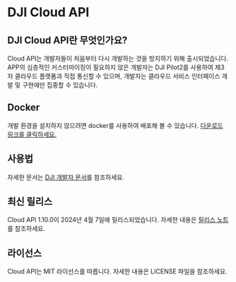 # DJI Cloud API

## DJI Cloud API란 무엇인가요?

Cloud API는 개발자들이 처음부터 다시 개발하는 것을 방지하기 위해 출시되었습니다. APP의 심층적인 커스터마이징이 필요하지 않은 개발자는 DJI Pilot2를 사용하여 제3자 클라우드 플랫폼과 직접 통신할 수 있으며, 개발자는 클라우드 서비스 인터페이스 개발 및 구현에만 집중할 수 있습니다.

## Docker

개발 환경을 설치하지 않으려면 docker를 사용하여 배포해 볼 수 있습니다. [다운로드 링크를 클릭하세요.](https://terra-sz-hc1pro-cloudapi.oss-cn-shenzhen.aliyuncs.com/c0af9fe0d7eb4f35a8fe5b695e4d0b96/docker/cloud_api_sample_docker.zip)

## 사용법

자세한 문서는 [DJI 개발자 문서](https://developer.dji.com/doc/cloud-api-tutorial/cn/)를 참조하세요.

## 최신 릴리스

Cloud API 1.10.0이 2024년 4월 7일에 릴리스되었습니다. 자세한 내용은 [릴리스 노트](https://developer.dji.com/doc/cloud-api-tutorial/cn/)를 참조하세요.

## 라이선스

Cloud API는 MIT 라이선스를 따릅니다. 자세한 내용은 LICENSE 파일을 참조하세요.
